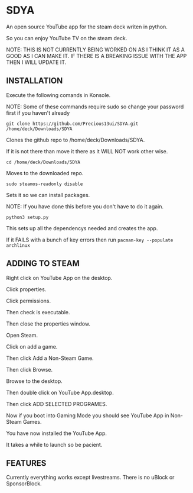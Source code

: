 # SDYA
An open source YouTube app for the steam deck writen in python.

So you can enjoy YouTube TV on the steam deck.

NOTE: THIS IS NOT CURRENTLY BEING WORKED ON AS I THINK IT AS A GOOD AS I CAN MAKE IT. IF THERE IS A BREAKING ISSUE WITH THE APP THEN I WILL UPDATE IT.

## INSTALLATION
Execute the following comands in Konsole.

NOTE: Some of these commands require sudo so change your password first if you haven't already
```
git clone https://github.com/Precious13ui/SDYA.git /home/deck/Downloads/SDYA
```
Clones the github repo to /home/deck/Downloads/SDYA.

If it is not there than move it there as it WILL NOT work other wise.

```
cd /home/deck/Downloads/SDYA
```
Moves to the downloaded repo.
```
sudo steamos-readonly disable
```
Sets it so we can install packages.

NOTE: If you have done this before you don't have to do it again.
```
python3 setup.py
```
This sets up all the dependencys needed and creates the app.

If it FAILS with a bunch of key errors then run ```pacman-key --populate archlinux```

## ADDING TO STEAM
Right click on YouTube App on the desktop.

Click properties.

Click permissions.

Then check is executable.

Then close the properties window.

Open Steam.

Click on add a game.

Then click Add a Non-Steam Game.

Then click Browse.

Browse to the desktop.

Then double click on YouTube App.desktop.

Then click ADD SELECTED PROGRAMES.

Now if you boot into Gaming Mode you should see YouTube App in Non-Steam Games.

You have now installed the YouTube App.

It takes a while to launch so be pacient.

## FEATURES
Currently everything works except livestreams. There is no uBlock or SponsorBlock.
